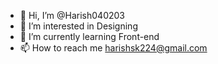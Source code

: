 - 👋 Hi, I’m @Harish040203
- 👀 I’m interested in Designing
- 🌱 I’m currently learning Front-end
- 📫 How to reach me harishsk224@gmail.com

<!---
Harish040203/Harish040203 is a ✨ special ✨ repository because its `README.md` (this file) appears on your GitHub profile.
You can click the Preview link to take a look at your changes.
--->
